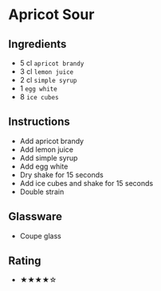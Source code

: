 # Apricot Sour

## Ingredients
- 5 cl `apricot brandy`
- 3 cl `lemon juice`
- 2 cl `simple syrup`
- 1 `egg white`
- 8 `ice cubes`

## Instructions
- Add apricot brandy
- Add lemon juice
- Add simple syrup
- Add egg white
- Dry shake for 15 seconds
- Add ice cubes and shake for 15 seconds
- Double strain

## Glassware
- Coupe glass

## Rating
- ★★★★☆